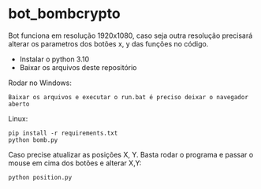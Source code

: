 # bot_bombcrypto


Bot funciona em resolução 1920x1080, caso seja outra resolução precisará alterar os parametros dos botões x, y das funções no código.

- Instalar o python 3.10
- Baixar os arquivos deste repositório


Rodar no Windows:

    Baixar os arquivos e executar o run.bat é preciso deixar o navegador aberto
    
    
Linux:

    pip install -r requirements.txt
    python bomb.py
    

Caso precise atualizar as posições X, Y. Basta rodar o programa e passar o mouse em cima dos botões e alterar X,Y:
    
    python position.py
